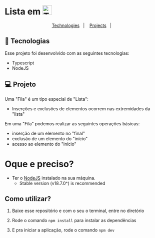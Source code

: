 # Lista em <img src="https://cdn.jsdelivr.net/gh/devicons/devicon/icons/typescript/typescript-original.svg"  alt="Typescript" height=30/>

<p align="center">
  <a href="#-tecnologias">Technologies</a>&nbsp;&nbsp;&nbsp;|&nbsp;&nbsp;&nbsp;
  <a href="#-projeto">Projects</a>&nbsp;&nbsp;&nbsp;|&nbsp;&nbsp;&nbsp;
</p>

## 🚀 Tecnologias

Esse projeto foi desenvolvido com as seguintes tecnologias:

- Typescript
- NodeJS

## 💻 Projeto

Uma "Fila" é um tipo especial de "Lista":
- Inserções e exclusões de elementos ocorrem nas extremidades da "lista"

Em uma "Fila" podemos realizar as seguintes operações básicas:
- inserção de um elemento no "final"
- exclusão de um elemento do "início"
- acesso ao elemento do "início"


# Oque e preciso?
  - Ter o [NodeJS](https://nodejs.org/) instalado na sua máquina.
	  - Stable version (v18.7.0^) is recommended

## Como utilizar?

1. Baixe esse repositório e com o seu o terminal, entre no diretório

2. Rode o comando `npm install` para instalar as dependências

3. E pra iniciar a aplicação, rode o comando `npm dev`
